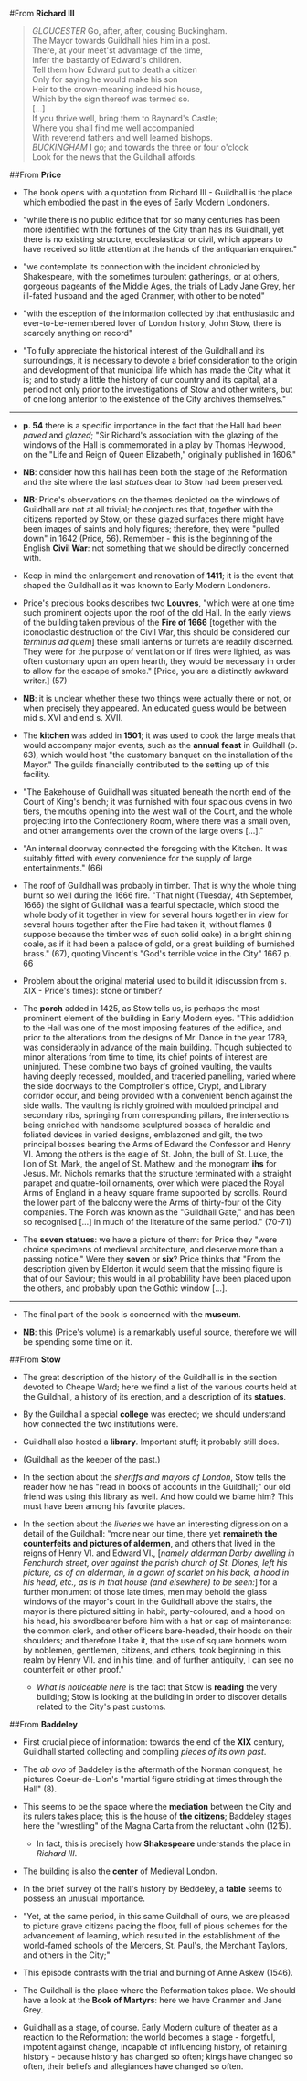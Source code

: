 #From __Richard III__

> _GLOUCESTER_ Go, after, after, cousing Buckingham.  
> The Mayor towards Guildhall hies him in a post.  
> There, at your meet'st advantage of the time,  
> Infer the bastardy of Edward's children.  
> Tell them how Edward put to death a citizen  
> Only for saying he would make his son  
> Heir to the crown-meaning indeed his house,  
> Which by the sign thereof was termed so.  
> [...]  
> If you thrive well, bring them to Baynard's Castle;  
> Where you shall find me well accompanied  
> With reverend fathers and well learned bishops.  
> _BUCKINGHAM_ I go; and towards the three or four o'clock  
> Look for the news that the Guildhall affords.  

##From __Price__

- The book opens with a quotation from Richard III - Guildhall is the place which embodied the past in the eyes of Early Modern Londoners.

- "while there is no public edifice that for so many centuries has been more identified with the fortunes of the City than has its Guildhall, yet there is no existing structure, ecclesiastical or civil, which appears to have received so little attention at the hands of the antiquarian enquirer."

- "we contemplate its connection with the incident chronicled by Shakespeare, with the sometimes turbulent gatherings, or at others, gorgeous pageants of the Middle Ages, the trials of Lady Jane Grey, her ill-fated husband and the aged Cranmer, with other to be noted"

- "with the esception of the information collected by that enthusiastic and ever-to-be-remembered lover of London history, John Stow, there is scarcely anything on record"

- "To fully appreciate the historical interest of the Guildhall and its surroundings, it is necessary to devote a brief consideration to the origin and development of that municipal life which has made the City what it is; and to study a little the history of our country and its capital, at a period not only prior to the investigations of Stow and other writers, but of one long anterior to the existence of the City archives themselves."

- - -

- __p. 54__ there is a specific importance in the fact that the Hall had been _paved_ and _glazed_; "Sir Richard's association with the glazing of the windows of the Hall is commemorated in a play by Thomas Heywood, on the "Life and Reign of Queen Elizabeth," originally published in 1606."

- __NB__: consider how this hall has been both the stage of the Reformation and the site where the last _statues_ dear to Stow had been preserved.

- __NB__: Price's observations on the themes depicted on the windows of Guildhall are not at all trivial; he conjectures that, together with the citizens reported by Stow, on these glazed surfaces there might have been images of saints and holy figures; therefore, they were "pulled down" in 1642 (Price, 56). Remember - this is the beginning of the English __Civil War__: not something that we should be directly concerned with.

- Keep in mind the enlargement and renovation of __1411__; it is the event that shaped the Guildhall as it was known to Early Modern Londoners.

- Price's precious books describes two __Louvres__, "which were at one time such prominent objects upon the roof of the old Hall. In the early views of the building taken previous of the __Fire of 1666__ [together with the iconoclastic destruction of the Civil War, this should be considered our _terminus ad quem_] these small lanterns or turrets are readily discerned. They were for the purpose of ventilation or if fires were lighted, as was often customary upon an open hearth, they would be necessary in order to allow for the escape of smoke." [Price, you are a distinctly awkward writer.] (57)

- __NB__: it is unclear whether these two things were actually there or not, or when precisely they appeared. An educated guess would be between mid s. XVI and end s. XVII.

- The __kitchen__ was added in __1501__; it was used to cook the large meals that would accompany major events, such as the __annual feast__ in Guildhall (p. 63), which would host "the customary banquet on the installation of the Mayor." The guilds financially contributed to the setting up of this facility.

- "The Bakehouse of Guildhall was situated beneath the north end of the Court of King's bench; it was furnished with four spacious ovens in two tiers, the mouths opening into the west wall of the Court, and the whole projecting into the Confectionery Room, where there was a small oven, and other arrangements over the crown of the large ovens [...]."

- "An internal doorway connected the foregoing with the Kitchen. It was suitably fitted with every convenience for the supply of large entertainments." (66)

- The roof of Guildhall was probably in timber. That is why the whole thing burnt so well during the 1666 fire. "That night (Tuesday, 4th September, 1666) the sight of Guildhall was a fearful spectacle, which stood the whole body of it together in view for several hours together in view for several hours together after the Fire had taken it, without flames (I suppose because the timber was of such solid oake) in a bright shining coale, as if it had been a palace of gold, or a great building of burnished brass." (67), quoting Vincent's "God's terrible voice in the City" 1667 p. 66

- Problem about the original material used to build it (discussion from s. XIX - Price's times): stone or timber?

- The __porch__ added in 1425, as Stow tells us, is perhaps the most prominent element of the building in Early Modern eyes. "This addidtion to the Hall was one of the most imposing features of the edifice, and prior to the alterations from the designs of Mr. Dance in the year 1789, was considerably in advance of the main building. Though subjected to minor alterations from time to time, its chief points of interest are uninjured. These combine two bays of groined vaulting, the vaults having deeply recessed, moulded, and traceried panelling, varied where the side doorways to the Comptroller's office, Crypt, and Library corridor occur, and being provided with a convenient bench against the side walls. The vaulting is richly groined with moulded principal and secondary ribs, springing from corresponding pillars, the intersections being enriched with handsome sculptured bosses of heraldic and foliated devices in varied designs, emblazoned and gilt, the two principal bosses bearing the Arms of Edward the Confessor and Henry VI. Among the others is the eagle of St. John, the bull of St. Luke, the lion of St. Mark, the angel of St. Mathew, and the monogram __ihs__ for Jesus. Mr. Nichols remarks that the structure terminated with a straight parapet and quatre-foil ornaments, over which were placed the Royal Arms of England in a heavy square frame supported by scrolls. Round the lower part of the balcony were the Arms of thirty-four of the City companies. The Porch was known as the "Guildhall Gate," and has been so recognised [...] in much of the literature of the same period." (70-71)

- The __seven statues__: we have a picture of them: for Price they "were choice specimens of medieval architecture, and deserve more than a passing notice." Were they __seven__ or __six__? Price thinks that "From the description given by Elderton it would seem that the missing figure is that of our Saviour; this would in all probablility have been placed upon the others, and probably upon the Gothic window [...].

- - -

- The final part of the book is concerned with the __museum__. 

- __NB__: this (Price's volume) is a remarkably useful source, therefore we will be spending some time on it.

##From __Stow__

-  The great description of the history of the Guildhall is in the section devoted to Cheape Ward; here we find a list of the various courts held at the Guildhall, a history of its erection, and a description of its __statues__.

- By the Guildhall a special __college__ was erected; we should understand how connected the two institutions were.

- Guildhall also hosted a __library__. Important stuff; it probably still does.

- (Guildhall as the keeper of the past.)

- In the section about the _sheriffs and mayors of London_, Stow tells the reader how he has "read in books of accounts in the Guildhall;" our old friend was using this library as well. And how could we blame him? This must have been among his favorite places.

- In the section about the _liveries_ we have an interesting digression on a detail of the Guildhall: "more near our time, there yet __remaineth the counterfeits and pictures of aldermen__, and others that lived in the reigns of Henry VI. and Edward VI., [_namely alderman Darby dwelling in Fenchurch street, over against the parish church of St. Diones, left his picture, as of an alderman, in a gown of scarlet on his back, a hood in his head, etc., as is in that house (and elsewhere) to be seen:_] for a further monument of those late times, men may behold the glass windows of the mayor's court in the Guildhall above the stairs, the mayor is there pictured sitting in habit, party-coloured, and a hood on his head, his swordbearer before him with a hat or cap of maintenance: the common clerk, and other officers bare-headed, their hoods on their shoulders; and therefore I take it, that the use of square bonnets worn by noblemen, gentlemen, citizens, and others, took beginning in this realm by Henry VII. and in his time, and of further antiquity, I can see no counterfeit or other proof."

	- _What is noticeable here_ is the fact that Stow is __reading__ the very building; Stow is looking at the building in order to discover details related to the City's past customs.

##From __Baddeley__

- First crucial piece of information: towards the end of the __XIX__ century, Guildhall started collecting and compiling _pieces of its own past_.

- The _ab ovo_ of Baddeley is the aftermath of the Norman conquest; he pictures Coeur-de-Lion's "martial figure striding at times through the Hall" (8).

- This seems to be the space where the __mediation__ between the City and its rulers takes place; this is the house of __the citizens__; Baddeley stages here the "wrestling" of the Magna Carta from the reluctant John (1215).

	- In fact, this is precisely how __Shakespeare__ understands the place in _Richard III_.

- The building is also the __center__ of Medieval London.

- In the brief survey of the hall's history by Beddeley, a __table__ seems to possess an unusual importance.

- "Yet, at the same period, in this same Guildhall of ours, we are pleased to picture grave citizens pacing the floor, full of pious schemes for the advancement of learning, which resulted in the establishment of the world-famed schools of the Mercers, St. Paul's, the Merchant Taylors, and others in the City;"

- This episode contrasts with the trial and burning of Anne Askew (1546).

- The Guildhall is the place where the Reformation takes place. We should have a look at the __Book of Martyrs__: here we have Cranmer and Jane Grey.

- Guildhall as a stage, of course. Early Modern culture of theater as a reaction to the Reformation: the world becomes a stage - forgetful, impotent against change, incapable of influencing history, of retaining history - because history has changed so often; kings have changed so often, their beliefs and allegiances have changed so often.
